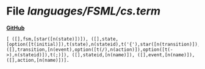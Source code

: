 # File _languages/FSML/cs.term_
**[GitHub](https://github.com/softlang/yas/blob/master/languages/FSML/cs.term)**
```
[ ([],fsm,[star([n(state)])]), ([],state,[option([t(initial)]),t(state),n(stateid),t('{'),star([n(transition)]),t('}')]), ([],transition,[n(event),option([t(/),n(action)]),option([t(->),n(stateid)]),t(;)]), ([],stateid,[n(name)]), ([],event,[n(name)]), ([],action,[n(name)])].
```
